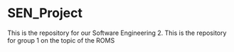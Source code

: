 # SEN_Project
This is the repository for our Software Engineering 2. This is the repository for group 1 on the topic of the ROMS
